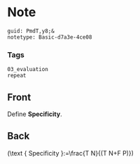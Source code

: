 # Note
```
guid: PmdT,y8;&
notetype: Basic-d7a3e-4ce08
```

### Tags
```
03_evaluation
repeat
```

## Front
Define <b>Specificity</b>.

## Back
\(\text { Specificity }:=\frac{T N}{(T N+F P)}\)
